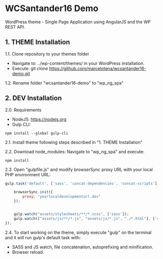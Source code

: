 # WCSantander16 Demo
WordPress theme - Single Page Application using AngularJS and the WP REST API.

## 1. THEME Installation
1.1. Clone repository to your themes folder
- Navigate to: ../wp-content/themes/ in your WordPress installation.
- Execute: git clone https://github.com/marcelotena/wcsantander16-demo.git

1.2. Rename folder "wcsantander16-demo" to "wp_ng_spa"

## 2. DEV Installation

2.0. Requirements
- NodeJS: https://nodejs.org
- Gulp CLI:
```
npm install --global gulp-cli
```

2.1. Install theme following steps described in "1. THEME Installation"

2.2. Download node_modules: Navigate to "wp_ng_spa" and execute:
```
npm install
```

2.3. Open "gulpfile.js" and modify browserSync proxy URL with your local PHP environment URL:
```JavaScript
gulp.task('default', ['sass', 'concat-dependencies', 'concat-scripts'], function () {

    browserSync.init({
        proxy: "yourlocaldevelopmenturl.dev"
    });


    gulp.watch("assets/stylesheets/**/*.scss", ['sass']);
    gulp.watch(["assets/js/**/*.js", "assets/js/*.js", "./*.html"], ['concat-scripts', 'reload']);
});
````

2.4. To start working on the theme, simply execute "gulp" on the terminal and it will run gulp's default task with:
- SASS and JS watch, file concatenation, autoprefixing and minification.
- Browser reload.
